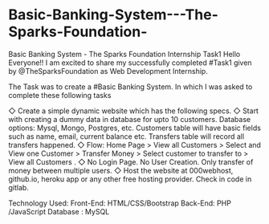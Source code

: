# Basic-Banking-System---The-Sparks-Foundation-
Basic Banking System - The Sparks Foundation Internship Task1
Hello Everyone!!
I am excited to share my successfully completed #Task1 given by @TheSparksFoundation as Web Development Internship.

The Task was to create a #Basic Banking System.
In which I was asked to complete these following tasks

◇ Create a simple dynamic website which has the following specs.
◇ Start with creating a dummy data in database for upto 10 
customers. Database options: Mysql, Mongo, Postgres, etc. 
Customers table will have basic fields such as name, email, 
current balance etc. Transfers table will record all transfers 
happened.
◇ Flow: Home Page > View all Customers > Select and View one 
Customer > Transfer Money > Select customer to transfer to > 
View all Customers . 
◇ No Login Page. No User Creation. Only transfer of money 
between multiple users. 
◇ Host the website at 000webhost, github.io, heroku app or any 
other free hosting provider. Check in code in gitlab.


Technology Used:
Front-End: HTML/CSS​/Bootstrap
Back-End: PHP​ /JavaScript​
Database : MySQL


